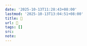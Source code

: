 ```yaml
---
date: '2025-10-13T11:28:43+08:00'
lastmod: '2025-10-13T13:04:51+08:00'
title: 󰞖
url: 󰞖
tags: []
src:
note:
---
```

